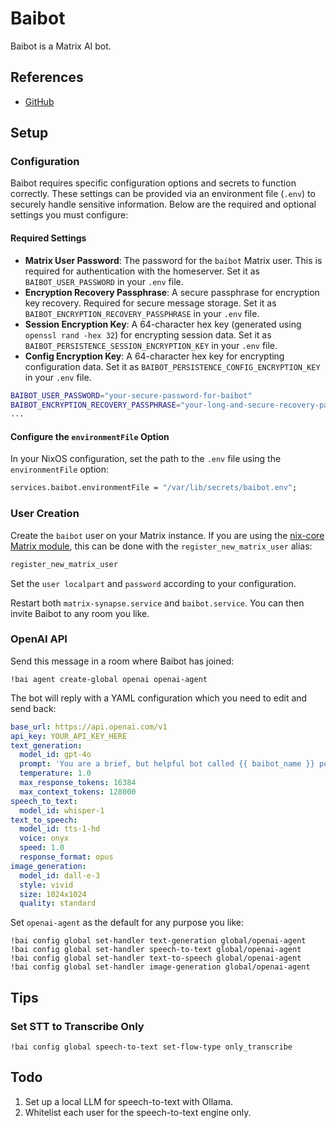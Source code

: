 # Baibot

Baibot is a Matrix AI bot.

## References
- [GitHub](https://github.com/etkecc/baibot)

## Setup

### Configuration

Baibot requires specific configuration options and secrets to function correctly. These settings can be provided via an environment file (`.env`) to securely handle sensitive information. Below are the required and optional settings you must configure:

#### Required Settings
- **Matrix User Password**: The password for the `baibot` Matrix user. This is required for authentication with the homeserver. Set it as `BAIBOT_USER_PASSWORD` in your `.env` file.
- **Encryption Recovery Passphrase**: A secure passphrase for encryption key recovery. Required for secure message storage. Set it as `BAIBOT_ENCRYPTION_RECOVERY_PASSPHRASE` in your `.env` file.
- **Session Encryption Key**: A 64-character hex key (generated using `openssl rand -hex 32`) for encrypting session data. Set it as `BAIBOT_PERSISTENCE_SESSION_ENCRYPTION_KEY` in your `.env` file.
- **Config Encryption Key**: A 64-character hex key for encrypting configuration data. Set it as `BAIBOT_PERSISTENCE_CONFIG_ENCRYPTION_KEY` in your `.env` file.

```bash
BAIBOT_USER_PASSWORD="your-secure-password-for-baibot"
BAIBOT_ENCRYPTION_RECOVERY_PASSPHRASE="your-long-and-secure-recovery-passphrase"
...
```

#### Configure the `environmentFile` Option
In your NixOS configuration, set the path to the `.env` file using the `environmentFile` option:
```nix
services.baibot.environmentFile = "/var/lib/secrets/baibot.env";
```

### User Creation

Create the `baibot` user on your Matrix instance. If you are using the [nix-core Matrix module](../matrix-synapse/README.md), this can be done with the `register_new_matrix_user` alias:

```bash
register_new_matrix_user
```

Set the `user localpart` and `password` according to your configuration.

Restart both `matrix-synapse.service` and `baibot.service`. You can then invite Baibot to any room you like.

### OpenAI API

Send this message in a room where Baibot has joined:

```
!bai agent create-global openai openai-agent
```

The bot will reply with a YAML configuration which you need to edit and send back:

```yaml
base_url: https://api.openai.com/v1
api_key: YOUR_API_KEY_HERE
text_generation:
  model_id: gpt-4o
  prompt: 'You are a brief, but helpful bot called {{ baibot_name }} powered by the {{ baibot_model_id }} model. The date/time of this conversation''s start is: {{ baibot_conversation_start_time_utc }}.'
  temperature: 1.0
  max_response_tokens: 16384
  max_context_tokens: 128000
speech_to_text:
  model_id: whisper-1
text_to_speech:
  model_id: tts-1-hd
  voice: onyx
  speed: 1.0
  response_format: opus
image_generation:
  model_id: dall-e-3
  style: vivid
  size: 1024x1024
  quality: standard
```

Set `openai-agent` as the default for any purpose you like:

```
!bai config global set-handler text-generation global/openai-agent
!bai config global set-handler speech-to-text global/openai-agent
!bai config global set-handler text-to-speech global/openai-agent
!bai config global set-handler image-generation global/openai-agent
```

## Tips

### Set STT to Transcribe Only
```
!bai config global speech-to-text set-flow-type only_transcribe
```

## Todo

1. Set up a local LLM for speech-to-text with Ollama.
1. Whitelist each user for the speech-to-text engine only.

